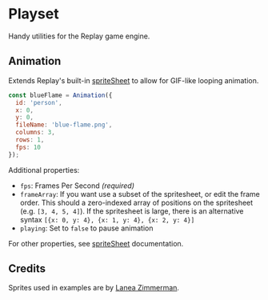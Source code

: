# Playset

Handy utilities for the Replay game engine.

## Animation

Extends Replay's built-in [spriteSheet](https://replay.js.org/docs/textures/#sprite-sheet) to allow for GIF-like looping animation.

```js
const blueFlame = Animation({
  id: 'person',
  x: 0,
  y: 0,
  fileName: 'blue-flame.png',
  columns: 3,
  rows: 1,
  fps: 10
});
```

Additional properties:

* `fps`: Frames Per Second _(required)_
* `frameArray`: If you want use a subset of the spritesheet, or edit the frame order. This should a zero-indexed array of positions on the spritesheet (e.g. `[3, 4, 5, 4]`). If the spritesheet is large, there is an alternative syntax `[{x: 0, y: 4}, {x: 1, y: 4}, {x: 2, y: 4}]`
* `playing`: Set to `false` to pause animation

For other properties, see [spriteSheet](https://replay.js.org/docs/textures/#sprite-sheet) documentation.


## Credits

Sprites used in examples are by [Lanea Zimmerman](https://opengameart.org/content/tiny-16-basic).